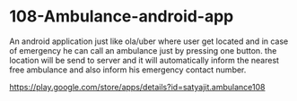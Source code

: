 # 108-Ambulance-android-app
An android application just like ola/uber where user get located and in case of emergency he can call an ambulance just by pressing 
one button. the location will be send to server and it will automatically inform the nearest free ambulance and also inform his emergency 
contact number.

https://play.google.com/store/apps/details?id=satyajit.ambulance108
